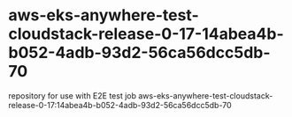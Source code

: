 # aws-eks-anywhere-test-cloudstack-release-0-17-14abea4b-b052-4adb-93d2-56ca56dcc5db-70
repository for use with E2E test job aws-eks-anywhere-test-cloudstack-release-0-17:14abea4b-b052-4adb-93d2-56ca56dcc5db-70
